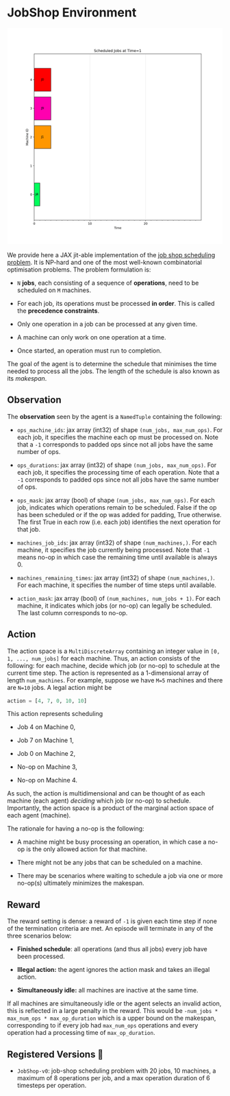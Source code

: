 # JobShop Environment

<p align="center">
        <img src="../img/job_shop_annotated.gif" width="600"/>
</p>

We provide here a JAX jit-able implementation of the
[job shop scheduling problem](https://developers.google.com/optimization/scheduling/job_shop).
It is NP-hard and one of the most well-known combinatorial optimisation problems. The problem
formulation is:

- `N` **jobs**, each consisting of a sequence of **operations**, need to be scheduled on `M`
machines.

- For each job, its operations must be processed **in order**. This is called the **precedence
constraints**.

- Only one operation in a job can be processed at any given time.

- A machine can only work on one operation at a time.

- Once started, an operation must run to completion.

The goal of the agent is to determine the schedule that minimises the time needed to process all
the jobs. The length of the schedule is also known as its _makespan_.


## Observation
The **observation** seen by the agent is a `NamedTuple` containing the following:

- `ops_machine_ids`: jax array (int32) of shape `(num_jobs, max_num_ops)`. For each job, it
    specifies the machine each op must be processed on. Note that a `-1` corresponds to padded ops
    since not all jobs have the same number of ops.

- `ops_durations`: jax array (int32) of shape `(num_jobs, max_num_ops)`. For each job, it specifies
    the processing time of each operation. Note that a `-1` corresponds to padded ops since not all
    jobs have the same number of ops.

- `ops_mask`: jax array (bool) of shape `(num_jobs, max_num_ops)`. For each job, indicates which
    operations remain to be scheduled. False if the op has been scheduled or if the op was added
    for padding, True otherwise. The first True in each row (i.e. each job) identifies the next
    operation for that job.

- `machines_job_ids`: jax array (int32) of shape `(num_machines,)`. For each machine, it specifies
    the job currently being processed. Note that `-1` means no-op in which case the remaining time
    until available is always 0.

- `machines_remaining_times`: jax array (int32) of shape `(num_machines,)`. For each machine, it
    specifies the number of time steps until available.

- `action_mask`: jax array (bool) of `(num_machines, num_jobs + 1)`. For each machine, it indicates
    which jobs (or no-op) can legally be scheduled. The last column corresponds to no-op.


## Action
The action space is a `MultiDiscreteArray` containing an integer value in `[0, 1, ..., num_jobs]`
for each machine. Thus, an action consists of the following: for each machine, decide which job
(or no-op) to schedule at the current time step. The action is represented as a 1-dimensional array
of length `num_machines`. For example, suppose we have `M=5` machines and there are `N=10` jobs. A
legal action might be
```python
action = [4, 7, 0, 10, 10]
```
This action represents scheduling

- Job 4 on Machine 0,

- Job 7 on Machine 1,

- Job 0 on Machine 2,

- No-op on Machine 3,

- No-op on Machine 4.

As such, the action is multidimensional and can be thought of as each machine (each agent)
_deciding_ which job (or no-op) to schedule. Importantly, the action space is a product of the
marginal action space of each agent (machine).

The rationale for having a no-op is the following:

- A machine might be busy processing an operation, in which case a no-op is the only allowed action
for that machine.

- There might not be any jobs that can be scheduled on a machine.

- There may be scenarios where waiting to schedule a job via one or more no-op(s) ultimately
minimizes the makespan.


## Reward
The reward setting is dense: a reward of `-1` is given each time step if none
of the termination criteria are met. An episode will terminate in any of the three scenarios below:

- **Finished schedule**: all operations (and thus all jobs) every job have been processed.

- **Illegal action:** the agent ignores the action mask and takes an illegal action.

- **Simultaneously idle:** all machines are inactive at the same time.

If all machines are simultaneously idle or the agent selects an invalid action, this
is reflected in a large penalty in the reward. This would be
`-num_jobs * max_num_ops * max_op_duration` which is a upper bound on the makespan, corresponding
to if every job had `max_num_ops` operations and every operation had a processing time of
`max_op_duration`.


## Registered Versions 📖
- `JobShop-v0`: job-shop scheduling problem with 20 jobs, 10 machines, a maximum of 8 operations
per job, and a max operation duration of 6 timesteps per operation.
